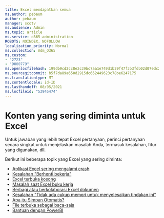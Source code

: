```yaml
---
title: Excel mendapatkan semua
ms.author: pebaum
author: pebaum
manager: scotv
ms.audience: Admin
ms.topic: article
ms.service: o365-administration
ROBOTS: NOINDEX, NOFOLLOW
localization_priority: Normal
ms.collection: Adm_O365
ms.custom:
- "2723"
- "9000779"
ms.openlocfilehash: 199db9cd2cc8e2c39bc7aa1e749d1b29f47f3b3fdb02d07edc2b7dc10c19dbbd
ms.sourcegitcommit: b5f7da89a650d2915dc652449623c78be6247175
ms.translationtype: MT
ms.contentlocale: id-ID
ms.lasthandoff: 08/05/2021
ms.locfileid: "53946474"
---
```

# <a name="commonly-requested-content-for-excel"></a>Konten yang sering diminta untuk Excel

Untuk jawaban yang lebih tepat Excel pertanyaan, perinci pertanyaan secara singkat untuk menjelaskan masalah Anda, termasuk kesalahan, fitur yang digunakan, dll. 

Berikut ini beberapa topik yang Excel yang sering diminta:

- [Aplikasi Excel sering mengalami crash](https://support.office.com/article/Excel-not-responding-hangs-freezes-or-stops-working-37E7D3C9-9E84-40BF-A805-4CA6853A1FF4)
- [Kesalahan "Berhenti bekerja"](https://support.office.com/client/52bd7985-4e99-4a35-84c8-2d9b8301a2fa)
- [Excel terbuka kosong](https://docs.microsoft.com/office/troubleshoot/excel/excel-opens-blank)
- [Masalah saat Excel buku kerja](https://docs.microsoft.com/office/troubleshoot/excel/issue-when-save-excel-workbooks)
- [Berbagi atau berkolaborasi Excel dokumen](https://support.office.com/article/7152aa8b-b791-414c-a3bb-3024e46fb104)
- [Kesalahan "Tidak ada cukup memori untuk menyelesaikan tindakan ini"](https://docs.microsoft.com/office/troubleshoot/excel/available-resources-errors)
- [Apa itu Simpan Otomatis?](https://support.office.com/article/6d6bd723-ebfd-4e40-b5f6-ae6e8088f7a5)
- [File terbuka sebagai baca-saja](https://support.office.com/article/why-did-my-file-open-read-only-3ab4b792-da50-4b38-8628-14c64e1f1d15)
- [Bantuan dengan PowerBI](https://powerbi.microsoft.com/support/)